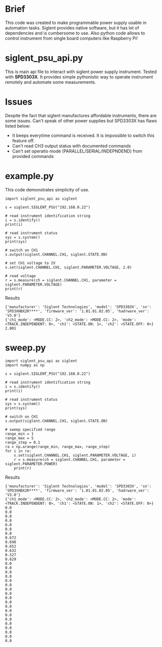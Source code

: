 Brief
=====
This code was created to make programmable power supply usable in automation tasks. Siglent provides native software, but it has lot of dependencies and is cumbersome to use. Also python code allows to control instrument from single board computers like Raspberry Pi!

siglent_psu_api.py
==================
This is main api file to interact with siglent power supply instrument. Tested with **SPD3303X**. It provides simple pythonistic way to operate instrument remotely and automate some measurements.

Issues
======
Despite the fact that siglent manufactures affordable instruments, there are some issues. Can't speak of other power supplies but SPD3303X has flaws listed below:
* It beeps everytime command is received. It is impossible to switch this feature off.
* Can't read CH3 output status with documented commands
* Can't set operatio mode (PARALLEL/SERIAL/INDEPNDEND) from provided commands

example.py
==========
This code demonstrates simplicity of use. 

```
import siglent_psu_api as siglent

s = siglent.SIGLENT_PSU("192.168.0.22")

# read instrument identification string
i = s.identify()
print(i)

# read instrument status
sys = s.system()
print(sys)

# switch on CH1
s.output(siglent.CHANNEL.CH1, siglent.STATE.ON)

# set CH1 voltage to 2V
s.set(siglent.CHANNEL.CH1, siglent.PARAMETER.VOLTAGE, 2.0)

# read voltage
r = s.measure(ch = siglent.CHANNEL.CH1, parameter = siglent.PARAMETER.VOLTAGE)
print(r)

```

Results
```
{'manufacturer': 'Siglent Technologies', 'model': 'SPD3303X', 'sn': 'SPD3XHBX2R****', 'firmware_ver': '1.01.01.02.05', 'hadrware_ver': 'V3.0'}
{'ch1_mode': <MODE.CC: 2>, 'ch2_mode': <MODE.CC: 2>, 'mode': <TRACK.INDEPENDENT: 0>, 'ch1': <STATE.ON: 1>, 'ch2': <STATE.OFF: 0>}
2.001
```



sweep.py
========
```
import siglent_psu_api as siglent
import numpy as np

s = siglent.SIGLENT_PSU("192.168.0.22")

# read instrument identification string
i = s.identify()
print(i)

# read instrument status
sys = s.system()
print(sys)

# switch on CH1
s.output(siglent.CHANNEL.CH1, siglent.STATE.ON)

# sweep specified range
range_min = 1
range_max = 5
range_step = 0.1
ra = np.arange(range_min, range_max, range_step)
for i in ra:
    s.set(siglent.CHANNEL.CH1, siglent.PARAMETER.VOLTAGE, i)
    r = s.measure(ch = siglent.CHANNEL.CH1, parameter = siglent.PARAMETER.POWER)
    print(r)

```

Results

```
{'manufacturer': 'Siglent Technologies', 'model': 'SPD3303X', 'sn': 'SPD3XHBX2R****', 'firmware_ver': '1.01.01.02.05', 'hadrware_ver': 'V3.0'}
{'ch1_mode': <MODE.CC: 2>, 'ch2_mode': <MODE.CC: 2>, 'mode': <TRACK.INDEPENDENT: 0>, 'ch1': <STATE.ON: 1>, 'ch2': <STATE.OFF: 0>}
0.0
0.0
0.0
0.0
0.0
0.0
0.0
0.672
0.698
0.652
0.632
0.527
0.629
0.0
0.0
0.0
0.0
0.0
0.0
0.0
0.0
0.0
0.0
0.0
0.0
0.0
0.0
0.0
0.0
0.0
0.0
0.0
```

